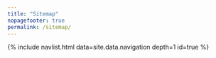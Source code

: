 ```yaml
---
title: "Sitemap"
nopagefooter: true
permalink: /sitemap/
---
```

{% include navlist.html data=site.data.navigation depth=1 id=true %}